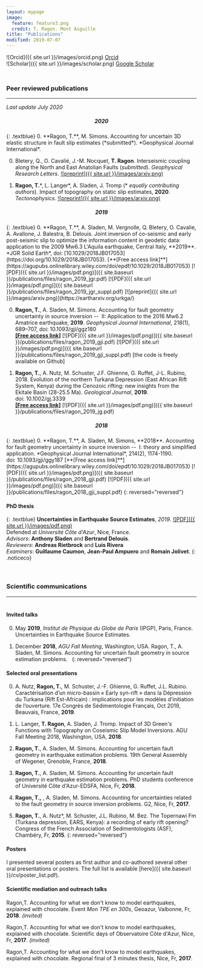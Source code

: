 ```yaml
---
layout: mypage
image:
  feature: feature3.png
  credit: T. Ragon. Mont Aiguille
title: "Publications"
modified: 2019-07-07
---
```


![Orcid]({{ site.url }}/images/orcid.png) [Orcid](http://orcid.org/0000-0002-1276-1910)   
![Scholar]({{ site.url }}/images/scholar.png) [Google Scholar](https://scholar.google.ca/citations?user=v_X3_GoAAAAJ&hl=en)  

<br style="line-height: 10px" />

### Peer reviewed publications
---
*Last update July 2020*

<center>
<h5> 2020 </h5>
</center>
{: .textblue}  
0. **Ragon, T.**, M. Simons. Accounting for uncertain 3D elastic structure in fault slip estimates (*submitted*). *Geophysical Journal International*. 

0. Bletery, Q., O. Cavalié, J.-M. Nocquet, **T. Ragon**. Interseismic coupling along the North and East Anatolian Faults (*submitted*). *Geophysical Research Letters*. [![preprint]({{ site.url }}/images/arxiv.png)](https://www.essoar.org/doi/10.1002/essoar.10502450.2)

0. **Ragon, T.**\*, L. Langer\*, A. Sladen, J. Tromp (\* *equally contributing authors*). Impact of topography on static slip estimates, **2020**. *Tectonophysics*. [![preprint]({{ site.url }}/images/arxiv.png)](https://doi.org/10.31223/osf.io/nsbx3)

<center>
<h5> 2019 </h5>
</center>
{: .textblue}  
0. **Ragon, T.**, A. Sladen, M. Vergnolle, Q. Bletery, O. Cavalie, A. Avallone, J. Balestra, B. Delouis. Joint inversion of co-seismic and early post-seismic slip to optimize the information content in geodetic data: application to the 2009 Mw6.3 L'Aquila earthquake, Central Italy, **2019**. *JGR Solid Earth*, doi: [10.1029/2018JB017053](https://doi.org/10.1029/2018JB017053).  
[**[Free access link]**](https://agupubs.onlinelibrary.wiley.com/doi/epdf/10.1029/2018JB017053)  [![PDF]({{ site.url }}/images/pdf.png)]({{ site.baseurl }}/publications/files/ragon_2019_jgr.pdf)  [![PDF]({{ site.url }}/images/pdf.png)]({{ site.baseurl }}/publications/files/ragon_2019_jgr_suppl.pdf)  [![preprint]({{ site.url }}/images/arxiv.png)](https://eartharxiv.org/urkga/)

0. **Ragon, T.**, A. Sladen, M. Simons. Accounting for fault geometry uncertainty in source inversion --  II: Application to the 2016 Mw6.2 Amatrice earthquake, **2019**. *Geophysical Journal International*, 218(1), 689–707, doi: 10.1093/gji/ggz180  
[**[Free access link]**](https://agupubs.onlinelibrary.wiley.com/doi/epdf/10.1029/2018JB017053)  [![PDF]({{ site.url }}/images/pdf.png)]({{ site.baseurl }}/publications/files/ragon_2019_gji.pdf)  [![PDF]({{ site.url }}/images/pdf.png)]({{ site.baseurl }}/publications/files/ragon_2019_gji_suppl.pdf)  [the code is freely available on Github]

0. **Ragon, T.**, A. Nutz, M. Schuster, J.F. Ghienne, G. Ruffet, J-L. Rubino, 2018. Evolution of the northern Turkana Depression (East African Rift System, Kenya) during the Cenozoic rifting: new insights from the Ekitale Basin (28-25.5 Ma). *Geological Journal*, **2019**. doi: 10.1002/gj.3339  
[**[Free access link]**](https://agupubs.onlinelibrary.wiley.com/doi/epdf/10.1029/2018JB017053)  [![PDF]({{ site.url }}/images/pdf.png)]({{ site.baseurl }}/publications/files/ragon_2019_jg.pdf)

<center>
<h5> 2018 </h5>
</center>
{: .textblue}  
0. **Ragon, T.**, A. Sladen, M. Simons, **2018**. Accounting for fault geometry uncertainty in source inversion --  I: theory and simplified application. *Geophysical Journal International*, 214(2), 1174-1190. doi: 10.1093/gji/ggy187  
[**[Free access link]**](https://agupubs.onlinelibrary.wiley.com/doi/epdf/10.1029/2018JB017053)  [![PDF]({{ site.url }}/images/pdf.png)]({{ site.baseurl }}/publications/files/ragon_2018_gji.pdf)  [![PDF]({{ site.url }}/images/pdf.png)]({{ site.baseurl }}/publications/files/ragon_2018_gji_suppl.pdf)
{: reversed="reversed"}

<br style="line-height: 10px" />

#### PhD thesis
{: .textblue}
**Uncertainties in Earthquake Source Estimates**, *2019*. [![PDF]({{ site.url }}/images/pdf.png)](https://tel.archives-ouvertes.fr/tel-02271745/document)  
Defended at *Université Côte d'Azur*, Nice, France.  
*Advisors*: **Anthony Sladen** and **Bertrand Delouis**.  
*Reviewers*: **Andreas Rietbrock** and **Luis Rivera**  
*Examiners*: **Guillaume Caumon**, **Jean-Paul Ampuero** and **Romain Jolivet**.
{: .noticeco} 

<br style="line-height: 20px" />

### Scientific communications  
----

<br style="line-height: 5px" />

#### Invited talks  
0. May **2019**, *Institut de Physique du Globe de Paris* (IPGP), Paris, France. Uncertainties in Earthquake Source Estimates.

0. December **2018**, *AGU Fall Meeting*, Washington, USA. Ragon, T., A. Sladen, M. Simons. Accounting for uncertain fault geometry in source estimation problems.  
{: reversed="reversed"}


#### Selected oral presentations  
0. A. Nutz, **Ragon, T.**, M. Schuster, J.-F. Ghienne, G. Ruffet, J.L. Rubino. Caractérisation d’un micro-bassin « Early syn-rift » dans la Dépression du Turkana (Rift Est-Africain) : implications pour les modèles d’initiation de l’ouverture.  17e Congrès de Sédimentologie Français, Oct 2019, Beauvais, France, **2019**.

0. L. Langer, **T. Ragon**, A. Sladen, J. Tromp. Impact of 3D Green's Functions with Topography on Coseismic Slip Model Inversions. AGU Fall Meeting 2018, Washington, USA, **2018**.
	
0. **Ragon, T.**, A. Sladen, M. Simons. Accounting for uncertain fault geometry in earthquake estimation problems. 19th General Assembly of Wegener, Grenoble, France, **2018**.

0. **Ragon, T.**, A. Sladen, M. Simons. Accounting for uncertain fault geometry in earthquake estimation problems. PhD students conference of Université Côte d'Azur-EDSFA, Nice, Fr, **2018**.

0. **Ragon, T.,** , A. Sladen, M. Simons. Accounting for uncertainties related to the fault geometry in source inversion problems. G2, Nice, Fr, **2017**.

0. **Ragon, T.**, A. Nutz*, M. Schuster, J.L. Rubino, M. Bez. The Topernawi Fm (Turkana depression, EARS, Kenya): a recording of early rift opening? Congress of the French Association of Sedimentologists (ASF), Chambéry, Fr, **2015**.
{: reversed="reversed"}


#### Posters  
I presented several posters as first author and co-authored several other oral presentations or posters.
The full list is available [here]({{ site.baseurl }}/cv/poster_list.pdf).


#### Scientific mediation and outreach talks  
Ragon,T. Accounting for what we don't know to model earthquakes, explained with chocolate. Event *Mon TPE en 300s*, Geoazur, Valbonne, Fr, **2018**. *(invited)*

Ragon,T. Accounting for what we don't know to model earthquakes, explained with chocolate. Scientific days of Observatoire Côte d'Azur, Nice, Fr, **2017**. *(invited)*

Ragon,T. Accounting for what we don't know to model earthquakes, explained with chocolate. Regional final of 3 minutes thesis, Nice, Fr, **2017**.
